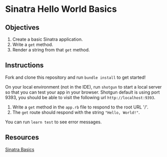 # Sinatra Hello World Basics

## Objectives

1. Create a basic Sinatra application.
2. Write a `get` method.
3. Render a string from that `get` method.

## Instructions

Fork and clone this repository and run `bundle install` to get started!

On your local environment (not in the IDE), run `shotgun` to start a local server so that you
can test your app in your browser. Shotgun default is using port 9393, you
should be able to visit the following url `http://localhost:9393`.

1. Write a `get` method in the `app.rb` file to respond to the root URL '/'.
2. The `get` route should respond with the string `"Hello, World!"`.

You can run `learn test` to see error messages.

## Resources

[Sinatra Basics](https://github.com/learn-co-curriculum/sinatra-basics)

